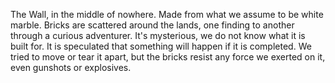---
---

The Wall, in the middle of nowhere. Made from what we assume to be white marble. Bricks are scattered around the lands, one finding to another through a curious adventurer. 
It's mysterious, we do not know what it is built for. It is speculated that something will happen if it is completed. 
We tried to move or tear it apart, but the bricks resist any force we exerted on it, even gunshots or explosives. 
